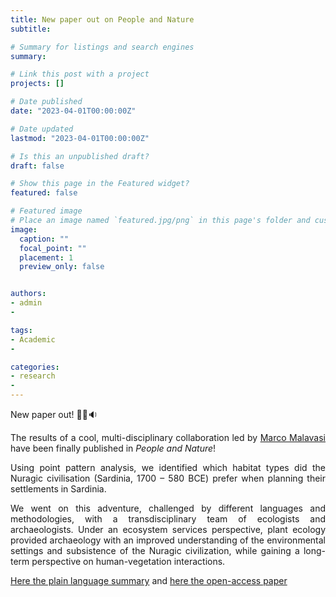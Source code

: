 ```yaml
---
title: New paper out on People and Nature
subtitle:

# Summary for listings and search engines
summary:

# Link this post with a project
projects: []

# Date published
date: "2023-04-01T00:00:00Z"

# Date updated
lastmod: "2023-04-01T00:00:00Z"

# Is this an unpublished draft?
draft: false

# Show this page in the Featured widget?
featured: false

# Featured image
# Place an image named `featured.jpg/png` in this page's folder and customize its options here.
image:
  caption: ""
  focal_point: ""
  placement: 1
  preview_only: false


authors:
- admin
-

tags:
- Academic
-

categories:
- research
-
---
```

<div style="text-align: justify">

New paper out! :tada::newspaper::sound:

The results of a cool, multi-disciplinary collaboration led by [Marco Malavasi](https://scholar.google.it/citations?user=dA84ZRAAAAAJ&hl=it) have been finally published in _People and Nature_!

Using point pattern analysis, we identified which habitat types did the Nuragic civilisation (Sardinia, 1700 – 580 BCE) prefer when planning their settlements in Sardinia.

We went on this adventure, challenged by different languages and methodologies, with a transdisciplinary team of ecologists and archaeologists. Under an ecosystem services perspective, plant ecology provided archaeology with an improved understanding of the environmental settings and subsistence of the Nuragic civilization, while gaining a long-term perspective on human-vegetation interactions.


[Here the plain language summary](https://relationalthinkingblog.com/2023/02/22/plain-language-summary-past-present-and-future-ecosystem-services-from-the-nuragic-sardinia-1700-580-bce/) and [here the open-access paper](https://besjournals.onlinelibrary.wiley.com/doi/full/10.1002/pan3.10461)

